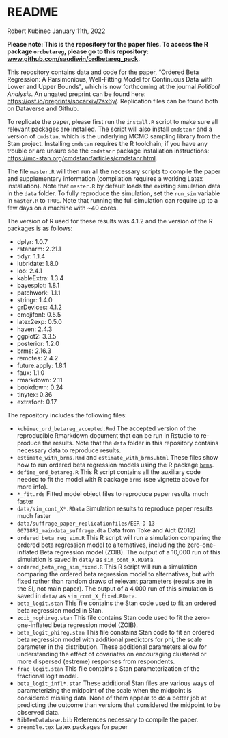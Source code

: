 README
================
Robert Kubinec
January  11th, 2022

**Please note: This is the repository for the paper files. To access the R package `ordbetareg`, please go to this repository: www.github.com/saudiwin/ordbetareg_pack.**

This repository contains data and code for the paper, “Ordered Beta Regression: A Parsimonious, Well-Fitting Model for Continuous Data with Lower and Upper Bounds", which is  now forthcoming at the journal *Political Analysis*. An ungated preprint can be found here: https://osf.io/preprints/socarxiv/2sx6y/. Replication files can be found both on Dataverse and Github. 

To replicate the paper, please first run the `install.R` script to make sure all relevant packages are installed. The script will also install `cmdstanr` and a version of `cmdstan`, which is the underlying MCMC sampling library from the Stan project. Installing `cmdstan` requires the R toolchain; if you have any trouble or are unsure see the `cmdstanr` package installation instructions: https://mc-stan.org/cmdstanr/articles/cmdstanr.html.

The file `master.R` will then run all the necessary scripts to compile the paper and supplementary information  (compilation requires a working Latex installation). Note that `master.R` by default loads the existing simulation data in the `data` folder. To fully reproduce the simulation, set the `run_sim` variable in `master.R` to `TRUE`. Note that running the full simulation can require up to a few days on a machine with ~40 cores. 

The version of R used for these results was 4.1.2 and the version of the R packages is as follows:

  - dplyr: 1.0.7
  - rstanarm: 2.21.1
  - tidyr: 1.1.4
  - lubridate: 1.8.0
  - loo: 2.4.1
  - kableExtra: 1.3.4
  - bayesplot: 1.8.1
  - patchwork: 1.1.1
  - stringr: 1.4.0
  - grDevices: 4.1.2
  - emojifont: 0.5.5
  - latex2exp: 0.5.0
  - haven: 2.4.3
  - ggplot2: 3.3.5
  - posterior: 1.2.0
  - brms: 2.16.3
  - remotes: 2.4.2
  - future.apply: 1.8.1
  - faux: 1.1.0
  - rmarkdown: 2.11
  - bookdown: 0.24
  - tinytex: 0.36
  - extrafont: 0.17

The repository includes the following files:

  - `kubinec_ord_betareg_accepted.Rmd` The accepted version of the reproducible Rmarkdown document that can
    be run in Rstudio to re-produce the results. Note that the `data`
    folder in this repository contains necessary data to reproduce
    results.
  - `estimate_with_brms.Rmd` and `estimate_with_brms.html` These files
    show how to run ordered beta regression models using the R package
    [`brms`](https://cran.r-project.org/web/packages/brms/vignettes/brms_overview.pdf).
  - `define_ord_betareg.R` This R script contains all the auxiliary code
    needed to fit the model with R package `brms` (see vignette above
    for more info).
  - `*_fit.rds` Fitted model object files to reproduce paper results much faster
  - `data/sim_cont_X*.RData` Simulation results to reproduce paper results much faster
  - `data/suffrage_paper_replicationfiles/EER-D-13-00718R2_maindata_suffrage.dta` Data from Toke and Aidt (2012)
  - `ordered_beta_reg_sim.R` This R script will run a simulation
    comparing the ordered beta regression model to alternatives,
    including the zero-one-inflated Beta regression model (ZOIB). The
    output of a 10,000 run of this simulation is saved in `data/` as `sim_cont_X.RData`.
  - `ordered_beta_reg_sim_fixed.R` This R script will run a simulation
    comparing the ordered beta regression model to alternatives, but with fixed rather than random draws 
    of relevant parameters (results are in the SI, not main paper). The
    output of a 4,000 run of this simulation is saved in `data/` as `sim_cont_X_fixed.RData`.
  - `beta_logit.stan` This file contains the Stan code used to fit an
    ordered beta regression model in Stan.
  - `zoib_nophireg.stan` This file contains Stan code used to fit the
    zero-one-inflated beta regression model (ZOIB).
  - `beta_logit_phireg.stan` This file constains Stan code to fit an
    ordered beta regression model with additional predictors for phi,
    the scale parameter in the distribution. These additional parameters
    allow for understanding the effect of covariates on encouraging
    clustered or more dispersed (estreme) responses from respondents.
  - `frac_logit.stan` This file contains a Stan parameterization of the 
    fractional logit model.
  - `beta_logit_infl*.stan` These additional Stan files are various ways
    of parameterizing the midpoint of the scale when the midpoint is
    considered missing data. None of them appear to do a better job at
    predicting the outcome than versions that considered the midpoint to
    be observed data.
  - `BibTexDatabase.bib` References necessary  to compile the paper.
  - `preamble.tex` Latex packages for paper
